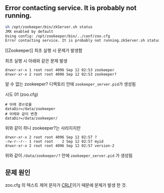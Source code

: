 ## Error contacting service. It is probably not running.

``` bash
sh /opt/zookeeper/bin/zkServer.sh status
JMX enabled by default
Using config: /opt/zookeeper/bin/../conf/zoo.cfg
Error contacting service. It is probably not running.zkServer.sh status
```

[[Zookeeper]] 최초 실행 시 문제가 발생함

최초 실행 시 아래와 같은 문제 발생
```
drwxr-xr-x 1 root root 4096 Sep 12 02:53 zookeeper
drwxr-xr-x 2 root root 4096 Sep 12 02:53 zookeeper?
```
알 수 없는 zookeeper? 디렉토리 안에 `zookeeper_server.pid`가 생성됨

시도 01 (zoo.cfg)
```
# 아래 경ㄹ로를
dataDir=/data/zookeeper
# 아래와 같이 변경
dataDir=/data/zookeeper/
```
위와 같이 하니 zookeeper?는 사라지지만
```
drwxr-xr-x 2 root root 4096 Sep 12 02:57 ?
-rw-r--r-- 1 root root    2 Sep 12 02:57 myid
drwxr-xr-x 2 root root 4096 Sep 12 02:57 version-2
```
위와 같이 `/data/zookeeper/?` 안에 `zookeeper_server.pid` 가 생성됨

## 문제 원인
zoo.cfg 의 텍스트 제어 문자가 [CRLF](/Code_Convention/new_line/new_line)이기 때문에 문제가 발생 한 것.
